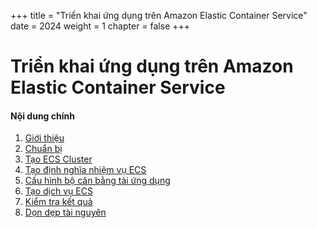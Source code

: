 +++
title = "Triển khai ứng dụng trên Amazon Elastic Container Service"
date = 2024
weight = 1
chapter = false
+++

# Triển khai ứng dụng trên Amazon Elastic Container Service

#### Nội dung chính

1. [Giới thiệu](1-introduction/)
2. [Chuẩn bị](2-preparation/)
3. [Tạo ECS Cluster](3-ecs-cluster/)
4. [Tạo định nghĩa nhiệm vụ ECS](4-ecs-task-definition/)
5. [Cấu hình bộ cân bằng tải ứng dụng](5-config-alb/)
6. [Tạo dịch vụ ECS](6-ecs-service/)
7. [Kiểm tra kết quả](7-test-result/)
8. [Dọn dẹp tài nguyên](8-clean-up/)
<!-- cần loại bỏ dấu ngoặc đơn cho đường dẫn trong Hugo 0.88.1 cho Windows -->
